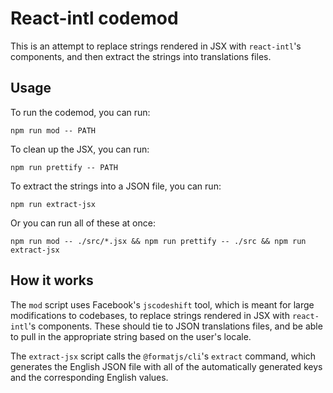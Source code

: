 # React-intl codemod
This is an attempt to replace strings rendered in JSX with `react-intl`'s <FormattedMessage> components, and then extract the strings into translations files. 

## Usage

To run the codemod, you can run:
```
npm run mod -- PATH
```

To clean up the JSX, you can run:
```
npm run prettify -- PATH
```

To extract the strings into a JSON file, you can run:
```
npm run extract-jsx
```

Or you can run all of these at once:
```
npm run mod -- ./src/*.jsx && npm run prettify -- ./src && npm run extract-jsx
```

## How it works
The `mod` script uses Facebook's `jscodeshift` tool, which is meant for large modifications to codebases, to replace strings rendered in JSX with `react-intl`'s <FormattedMessage> components. These should tie to JSON translations files, and be able to pull in the appropriate string based on the user's locale. 

The `extract-jsx` script calls the `@formatjs/cli`'s `extract` command, which generates the English JSON file with all of the automatically generated keys and the corresponding English values. 